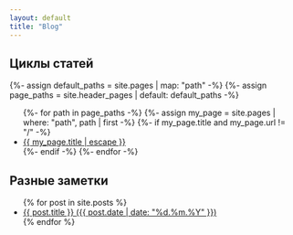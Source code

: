 ```yaml
---
layout: default
title: "Blog"
---
```

<h2>Циклы статей</h2>
{%- assign default_paths = site.pages | map: "path" -%}
{%- assign page_paths = site.header_pages | default: default_paths -%}
<ul class="page-list">
    {%- for path in page_paths -%}
    {%- assign my_page = site.pages | where: "path", path | first -%}
    {%- if my_page.title and my_page.url != "/" -%}
    <li><a class="page-link" href="{{ my_page.url | relative_url }}">{{ my_page.title | escape }}</a></li>
    {%- endif -%}
    {%- endfor -%}
</ul>

<h2>Разные заметки</h2>
<ul class="post-list">
  {% for post in site.posts %}
    <li>
      <a href="{{ post.url }}">{{ post.title }} <span class="date">({{ post.date | date: "%d.%m.%Y" }})</span></a>
    </li>
  {% endfor %}
</ul>

